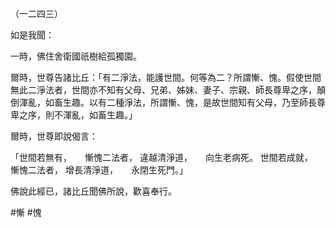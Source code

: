 （一二四三）

如是我聞：

一時，佛住舍衛國祇樹給孤獨園。

爾時，世尊告諸比丘：「有二淨法，能護世間。何等為二？所謂慚、愧。假使世間無此二淨法者，世間亦不知有父母、兄弟、姊妹、妻子、宗親、師長尊卑之序，顛倒渾亂，如畜生趣。以有二種淨法，所謂慚、愧，是故世間知有父母，乃至師長尊卑之序，則不渾亂，如畜生趣。」

爾時，世尊即說偈言：

「世間若無有，　　慚愧二法者，
違越清淨道，　　向生老病死。
世間若成就，　　慚愧二法者，
增長清淨道，　　永閉生死門。」

佛說此經已，諸比丘聞佛所說，歡喜奉行。



#慚
#愧
